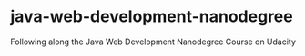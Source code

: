 # java-web-development-nanodegree
Following along the Java Web Development Nanodegree Course on Udacity
